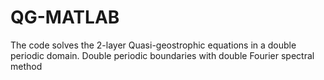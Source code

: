 # QG-MATLAB
The code solves the 2-layer Quasi-geostrophic equations in a double periodic domain.
Double periodic boundaries with double Fourier spectral method
